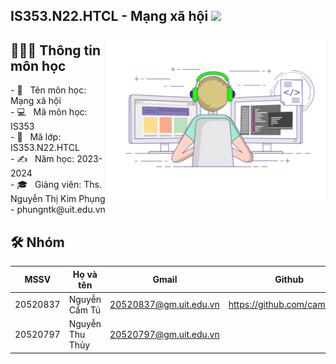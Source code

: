 <h2> IS353.N22.HTCL - Mạng xã hội <img src="https://github.com/souvikguria98/souvikguria98/blob/master/Hi.gif" width="25"></h2>
<img align="right" alt="GIF" src="https://raw.githubusercontent.com/devSouvik/devSouvik/master/gif3.gif" width="350"/>

<h2> 👨🏻‍💻 Thông tin môn học </h2>
- 🔭 &nbsp; Tên môn học: Mạng xã hội <br>
- 💻 &nbsp; Mã môn học: IS353 <br> 
- 🌱 &nbsp; Mã lớp: IS353.N22.HTCL <br>
- ✍️ &nbsp; Năm học: 2023-2024 <br>
- 🎓 &nbsp; Giảng viên: Ths. Nguyễn Thị Kim Phụng - phungntk@uit.edu.vn <br>

<h2>🛠 Nhóm</h2>

| MSSV | Họ và tên | Gmail | Github |
|--------------|-------|------|-------|
| 20520837 | Nguyễn Cẩm Tú | 20520837@gm.uit.edu.vn | https://github.com/camtu837 
| 20520797 | Nguyễn Thu Thủy | 20520797@gm.uit.edu.vn |  





